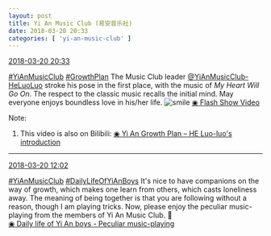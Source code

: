 ```yaml
---
layout: post
title: Yi An Music Club (易安音乐社)
date: 2018-03-20 20:33
categories: [ 'yi-an-music-club' ]
---
```


<div class="weibo-info">
  <a href="https://weibo.com/6094546964/G8hFOu6hu">2018-03-20 20:33</a>
</div>

[#YiAnMusicClub](https://weibo.com/p/100808beae2e3e05b17b64f63ebedca39f19b2/super_index) [#GrowthPlan](https://weibo.com/p/100808fe7264e4339c41df171df3260846e152) The Music Club leader [@YiAnMusicClub-HeLuoLuo](https://weibo.com/u/6117570574) stroke his pose in the first place, with the music of *My Heart Will Go On*. The respect to the classic music recalls the initial mind. May everyone enjoys boundless love in his/her life. ![smile](https://img.t.sinajs.cn/t4/appstyle/expression/ext/normal/5c/huanglianwx_org.gif) [◉ Flash Show Video](https://www.miaopai.com/show/HrBftJ2PgLZxDOG4XghNDyalj80P3xxa0E9CIw__.htm)

<!-- more -->

Note:
1. This video is also on Bilibili: [◉ Yi An Growth Plan – HE Luo-luo's introduction](http://www.bilibili.com/video/av21018555)

---

<div class="weibo-info">
  <a href="https://weibo.com/6094546964/G8eko5fSR">2018-03-20 12:02</a>
</div>

[#YiAnMusicClub](https://weibo.com/p/100808beae2e3e05b17b64f63ebedca39f19b2/super_index) [#DailyLifeOfYiAnBoys](https://weibo.com/p/100808bf13d14673176f6dffac5481debd621e) It's nice to have companions on the way of growth, which makes one learn from others, which casts loneliness away. The meaning of being together is that you are following without a reason, though I am playing tricks. Now, please enjoy the peculiar music-playing from the members of Yi An Music Club. :grimacing:  
[◉ Daily life of Yi An boys - Peculiar music-playing](https://www.bilibili.com/video/av20971126/)
